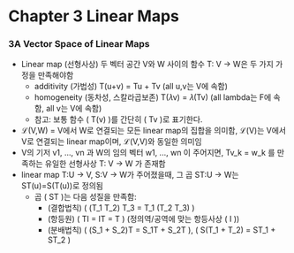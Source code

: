 # Chapter 3 Linear Maps

### 3A Vector Space of Linear Maps

+ Linear map (선형사상) 두 벡터 공간 V와 W 사이의 함수 T: V → W은 두 가지 가정을 만족해야함
  + additivity (가법성) T(u+v) = Tu + Tv (all u,v는 V에 속함)
  + homogeneity (동차성, 스칼라곱보존) T(𝜆v) = 𝜆(Tv) (all lambda는 F에 속함, all v는 V에 속함)
  + 참고: 보통 함수 \( T(v) \)를 간단히 \( Tv \)로 표기한다.
+ ℒ(V,W) = V에서 W로 연결되는 모든 linear map의 집합을 의미함, ℒ(V)는 V에서 V로 연결되는 linear map이며, ℒ(V,V)와 동일한 의미임
+ V의 기저 v1, ..., vn 과 W의 임의 벡터 w1, ..., wn 이 주어지면, Tv_k = w_k 를 만족하는 유일한 선형사상 T: V → W 가 존재함
+ linear map T:U → V, S:V → W가 주어졌을때, 그 곱 ST:U → W는 ST(u)=S(T(u))로 정의됨
  + 곱 \( ST \)는 다음 성질을 만족함:
    + (결합법칙) \( (T_1 T_2) T_3 = T_1 (T_2 T_3) \)
    + (항등원) \( TI = IT = T \) (정의역/공역에 맞는 항등사상 \( I \))
    + (분배법칙) \( (S_1 + S_2)T = S_1T + S_2T \), \( S(T_1 + T_2) = ST_1 + ST_2 \)

